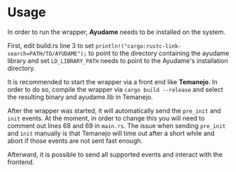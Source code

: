 # Usage

In order to run the wrapper, **Ayudame** needs to be installed on the system.

First, edit build.rs line 3 to set `println!("cargo:rustc-link-search=PATH/TO/AYUDAME");` to point to the directory containing the ayudame library and set `LD_LIBRARY_PATH` needs to point to the Ayudame's installation directory.

It is recommended to start the wrapper via a front end like **Temanejo**. In order to do so, compile the wrapper via `cargo build --release` and select the resulting binary and ayudame.lib in Temanejo.

After the wrapper was started, it will automatically send the `pre_init` and `init` events. At the moment, in order to change this you will need to comment out lines 68 and 69 in `main.rs`. The issue when sending `pre_init` and `init` manually is that Temanejo will time out after a short while and abort if those events are not sent fast enough.

Afterward, it is possible to send all supported events and interact with the frontend.
